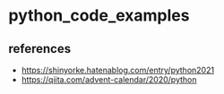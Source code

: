 # python_code_examples

## references
- https://shinyorke.hatenablog.com/entry/python2021
- https://qiita.com/advent-calendar/2020/python
